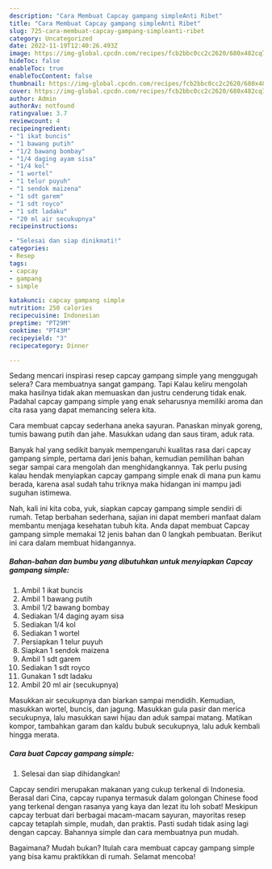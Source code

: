 ```yaml
---
description: "Cara Membuat Capcay gampang simpleAnti Ribet"
title: "Cara Membuat Capcay gampang simpleAnti Ribet"
slug: 725-cara-membuat-capcay-gampang-simpleanti-ribet
category: Uncategorized
date: 2022-11-19T12:40:26.493Z
image: https://img-global.cpcdn.com/recipes/fcb2bbc0cc2c2620/680x482cq70/capcay-gampang-simple-foto-resep-utama.jpg
hideToc: false
enableToc: true
enableTocContent: false
thumbnail: https://img-global.cpcdn.com/recipes/fcb2bbc0cc2c2620/680x482cq70/capcay-gampang-simple-foto-resep-utama.jpg
cover: https://img-global.cpcdn.com/recipes/fcb2bbc0cc2c2620/680x482cq70/capcay-gampang-simple-foto-resep-utama.jpg
author: Admin
authorAv: notfound
ratingvalue: 3.7
reviewcount: 4
recipeingredient:
- "1 ikat buncis"
- "1 bawang putih"
- "1/2 bawang bombay"
- "1/4 daging ayam sisa"
- "1/4 kol"
- "1 wortel"
- "1 telur puyuh"
- "1 sendok maizena"
- "1 sdt garem"
- "1 sdt royco"
- "1 sdt ladaku"
- "20 ml air secukupnya"
recipeinstructions:

- "Selesai dan siap dinikmati!"
categories:
- Resep
tags:
- capcay
- gampang
- simple

katakunci: capcay gampang simple 
nutrition: 250 calories
recipecuisine: Indonesian
preptime: "PT29M"
cooktime: "PT43M"
recipeyield: "3"
recipecategory: Dinner

---
```



Sedang mencari inspirasi resep capcay gampang simple yang menggugah selera? Cara membuatnya sangat gampang. Tapi Kalau keliru mengolah maka hasilnya tidak akan memuaskan dan justru cenderung tidak enak. Padahal capcay gampang simple yang enak seharusnya memiliki aroma dan cita rasa yang dapat memancing selera kita.


Cara membuat capcay sederhana aneka sayuran. Panaskan minyak goreng, tumis bawang putih dan jahe. Masukkan udang dan saus tiram, aduk rata.

Banyak hal yang sedikit banyak mempengaruhi kualitas rasa dari capcay gampang simple, pertama dari jenis bahan, kemudian pemilihan bahan segar sampai cara mengolah dan menghidangkannya. Tak perlu pusing kalau hendak menyiapkan capcay gampang simple enak di mana pun kamu berada, karena asal sudah tahu triknya maka hidangan ini mampu jadi suguhan istimewa.


Nah, kali ini kita coba, yuk, siapkan capcay gampang simple sendiri di rumah. Tetap berbahan sederhana, sajian ini dapat memberi manfaat dalam membantu menjaga kesehatan tubuh kita. Anda dapat membuat Capcay gampang simple memakai 12 jenis bahan dan 0 langkah pembuatan. Berikut ini cara dalam membuat hidangannya.

<!--inarticleads1-->

##### Bahan-bahan dan bumbu yang dibutuhkan untuk menyiapkan Capcay gampang simple:

1. Ambil 1 ikat buncis
1. Ambil 1 bawang putih
1. Ambil 1/2 bawang bombay
1. Sediakan 1/4 daging ayam sisa
1. Sediakan 1/4 kol
1. Sediakan 1 wortel
1. Persiapkan 1 telur puyuh
1. Siapkan 1 sendok maizena
1. Ambil 1 sdt garem
1. Sediakan 1 sdt royco
1. Gunakan 1 sdt ladaku
1. Ambil 20 ml air (secukupnya)


Masukkan air secukupnya dan biarkan sampai mendidih. Kemudian, masukkan wortel, buncis, dan jagung. Masukkan gula pasir dan merica secukupnya, lalu masukkan sawi hijau dan aduk sampai matang. Matikan kompor, tambahkan garam dan kaldu bubuk secukupnya, lalu aduk kembali hingga merata. 

<!--inarticleads2-->

##### Cara buat Capcay gampang simple:


1. Selesai dan siap dihidangkan!

Capcay sendiri merupakan makanan yang cukup terkenal di Indonesia. Berasal dari Cina, capcay rupanya termasuk dalam golongan Chinese food yang terkenal dengan rasanya yang kaya dan lezat itu loh sobat! Meskipun capcay terbuat dari berbagai macam-macam sayuran, mayoritas resep capcay tetaplah simple, mudah, dan praktis. Pasti sudah tidak asing lagi dengan capcay. Bahannya simple dan cara membuatnya pun mudah. 

Bagaimana? Mudah bukan? Itulah cara membuat capcay gampang simple yang bisa kamu praktikkan di rumah. Selamat mencoba!
